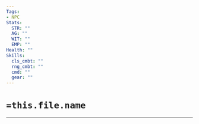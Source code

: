 ```yaml
---
Tags: 
- NPC
Stats:
  STR: ""
  AG: ""
  WIT: ""
  EMP: ""
Health: ""
Skills:
  cls_cmbt: ""
  rng_cmbt: ""
  cmd: ""
  gear: ""
---
```


# `=this.file.name`
<Info>

___

